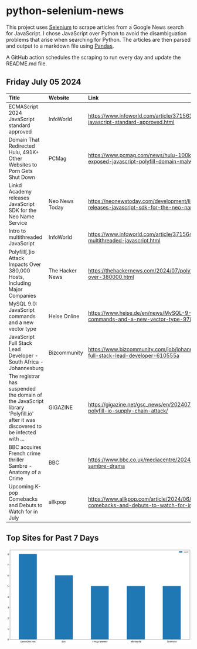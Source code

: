 # python-selenium-news

This project uses [Selenium](https://www.seleniumhq.org/) to scrape articles from a Google News search for JavaScript.
I chose JavaScript over Python to avoid the disambiguation problems that arise when searching for Python.
The articles are then parsed and output to a markdown file using [Pandas](https://pandas.pydata.org/).

A GitHub action schedules the scraping to run every day and update the README.md file.

## Friday July 05 2024


| Title                                                                                                                          | Website         | Link                                                                                                 |
|:-------------------------------------------------------------------------------------------------------------------------------|:----------------|:-----------------------------------------------------------------------------------------------------|
| ECMAScript 2024 JavaScript standard approved                                                                                   | InfoWorld       | https://www.infoworld.com/article/3715631/ecmascript-2024-javascript-standard-approved.html          |
| Domain That Redirected Hulu, 491K+ Other Websites to Porn Gets Shut Down                                                       | PCMag           | https://www.pcmag.com/news/hulu-100k-websites-may-be-exposed-javascript-polyfill-domain-malware      |
| Linkd Academy releases JavaScript SDK for the Neo Name Service                                                                 | Neo News Today  | https://neonewstoday.com/development/linkd-academy-releases-javascript-sdk-for-the-neo-name-service/ |
| Intro to multithreaded JavaScript                                                                                              | InfoWorld       | https://www.infoworld.com/article/3715643/intro-to-multithreaded-javascript.html                     |
| Polyfill[.]io Attack Impacts Over 380,000 Hosts, Including Major Companies                                                     | The Hacker News | https://thehackernews.com/2024/07/polyfillio-attack-impacts-over-380000.html                         |
| MySQL 9.0: JavaScript commands and a new vector type                                                                           | Heise Online    | https://www.heise.de/en/news/MySQL-9-0-JavaScript-commands-and-a-new-vector-type-9789785.html        |
| JavaScript Full Stack Lead Developer - South Africa - Johannesburg                                                             | Bizcommunity    | https://www.bizcommunity.com/job/johannesburg/ict/javascript-full-stack-lead-developer-610555a       |
| The registrar has suspended the domain of the JavaScript library 'Polyfill.io' after it was discovered to be infected with ... | GIGAZINE        | https://gigazine.net/gsc_news/en/20240702-namecheap-polyfill-io-supply-chain-attack/                 |
| BBC acquires French crime thriller Sambre - Anatomy of a Crime                                                                 | BBC             | https://www.bbc.co.uk/mediacentre/2024/bbc-acquires-sambre-drama                                     |
| Upcoming K-pop Comebacks and Debuts to Watch for in July                                                                       | allkpop         | https://www.allkpop.com/article/2024/06/upcoming-k-pop-comebacks-and-debuts-to-watch-for-in-july     |
## Top Sites for Past 7 Days

![Graph of Top Sites](https://raw.githubusercontent.com/dan-mba/python-selenium-news/main/last-week.png)
